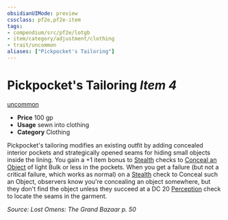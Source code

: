 ```yaml
---
obsidianUIMode: preview
cssclass: pf2e,pf2e-item
tags:
- compendium/src/pf2e/lotgb
- item/category/adjustment/clothing
- trait/uncommon
aliases: ["Pickpocket's Tailoring"]
---
```

# Pickpocket's Tailoring *Item 4*  
[uncommon](../../../Rules/traits/uncommon.md)  

- **Price** 100 gp
- **Usage** sewn into clothing
- **Category** Clothing

Pickpocket's tailoring modifies an existing outfit by adding concealed interior pockets and strategically opened seams for hiding small objects inside the lining. You gain a +1 item bonus to [Stealth](../../skills.md#Stealth) checks to [Conceal an Object](../../../Rules/actions/conceal-an-object.md) of light Bulk or less in the pockets. When you get a failure (but not a critical failure, which works as normal) on a [Stealth](../../skills.md#Stealth) check to Conceal such an Object, observers know you're concealing an object somewhere, but they don't find the object unless they succeed at a DC 20 [Perception](../../skills.md#Perception) check to locate the seams in the garment.

*Source: Lost Omens: The Grand Bazaar p. 50*